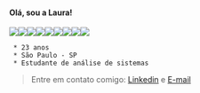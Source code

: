 #### Olá, sou a Laura!
<img src="https://img.icons8.com/small/16/000000/html.png"/><img src="https://img.icons8.com/small/16/000000/sql.png"/><img src="https://img.icons8.com/small/16/000000/c-plus-plus.png"/><img src="https://img.icons8.com/small/16/000000/css.png"/><img src="https://img.icons8.com/small/16/000000/cs.png"/><img src="https://img.icons8.com/small/16/000000/js.png"/><img src="https://img.icons8.com/small/16/000000/json.png"/><img src="https://img.icons8.com/small/16/000000/ps.png"/><img src="https://img.icons8.com/small/16/000000/code-file.png"/>

     * 23 anos
     * São Paulo - SP
     * Estudante de análise de sistemas

> Entre em contato comigo: [Linkedin](https://www.linkedin.com/in/laurapadilha/) e [E-mail](mailto:laura.thalya@hotmail.com)
